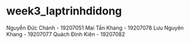 # week3_laptrinhdidong

Nguyễn Đức Chánh - 19207051 
Mai Tấn Khang - 19207078
Lưu Nguyên Khang - 19207077 
Quách Đình Kiên - 19207082

